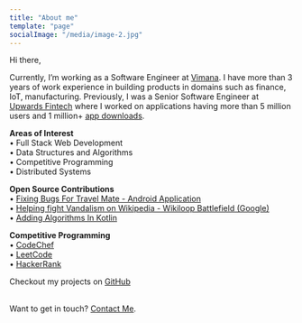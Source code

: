 ```yaml
---
title: "About me"
template: "page"
socialImage: "/media/image-2.jpg"
---
```


Hi there,

Currently, I’m working as a Software Engineer at [Vimana](https://govimana.com/). I have more than 3 years of work experience in building products in domains such as finance, IoT, manufacturing. Previously, I was a Senior Software Engineer at [Upwards Fintech](https://upwards.in/) where I worked on applications having more than 5 million users and 1 million+ [app downloads](https://play.google.com/store/apps/details?id=com.goupwards).

<b>Areas of Interest</b><br>
• Full Stack Web Development<br>
• Data Structures and Algorithms<br>
• Competitive Programming<br>
• Distributed Systems<br>

<b>Open Source Contributions</b><br>
• [Fixing Bugs For Travel Mate - Android Application](https://github.com/project-travel-mate/Travel-Mate/pulls?q=is%3Apr+is%3Aclosed+author%3Abhavyakaria)<br>
• [Helping fight Vandalism on Wikipedia - Wikiloop Battlefield (Google)](https://web.archive.org/web/20201016033148/https://github.com/google/wikiloop-battlefield/issues?q=is%3Aissue+author%3Abhavyakaria+is%3Aclosed)<br>
• [Adding Algorithms In Kotlin](https://web.archive.org/web/20201016033148/https://github.com/google/wikiloop-battlefield/issues?q=is%3Aissue+author%3Abhavyakaria+is%3Aclosed)<br>

<b>Competitive Programming</b><br>
• [CodeChef](https://www.codechef.com/users/parsifal)<br>
• [LeetCode](https://leetcode.com/bhavyakaria/)<br>
• [HackerRank](https://www.hackerrank.com/parsifal)<br>

Checkout my projects on [GitHub](https://github.com/bhavyakaria)<br><br>

Want to get in touch? [Contact Me](/pages/contacts).